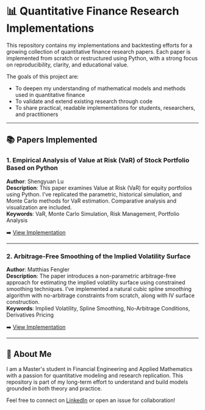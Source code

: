 # 📊 Quantitative Finance Research Implementations

This repository contains my implementations and backtesting efforts for a growing collection of quantitative finance research papers. Each paper is implemented from scratch or restructured using Python, with a strong focus on reproducibility, clarity, and educational value.

The goals of this project are:

- To deepen my understanding of mathematical models and methods used in quantitative finance  
- To validate and extend existing research through code  
- To share practical, readable implementations for students, researchers, and practitioners

---

## 📚 Papers Implemented

### 1. **Empirical Analysis of Value at Risk (VaR) of Stock Portfolio Based on Python**  
**Author**: Shengyuan Lu  
**Description**: This paper examines Value at Risk (VaR) for equity portfolios using Python. I’ve replicated the parametric, historical simulation, and Monte Carlo methods for VaR estimation. Comparative analysis and visualization are included.  
**Keywords**: VaR, Monte Carlo Simulation, Risk Management, Portfolio Analysis  

➡️ [View Implementation](https://github.com/Jeetmu/Empirical-Analysis-of-Value-at-Risk-VaR-of-Stock-Portfolio)

---

### 2. **Arbitrage-Free Smoothing of the Implied Volatility Surface**  
**Author**: Matthias Fengler  
**Description**: The paper introduces a non-parametric arbitrage-free approach for estimating the implied volatility surface using constrained smoothing techniques. I’ve implemented a natural cubic spline smoothing algorithm with no-arbitrage constraints from scratch, along with IV surface construction.  
**Keywords**: Implied Volatility, Spline Smoothing, No-Arbitrage Conditions, Derivatives Pricing  

➡️ [View Implementation](https://github.com/Jeetmu/Arbitrage-free-smoothing-of-the-implied-volatility-surface)

---

## 🧠 About Me

I am a Master's student in Financial Engineering and Applied Mathematics with a passion for quantitative modeling and research replication. This repository is part of my long-term effort to understand and build models grounded in both theory and practice.

Feel free to connect on [LinkedIn](https://www.linkedin.com/in/geet-mukherjee/) or open an issue for collaboration!
